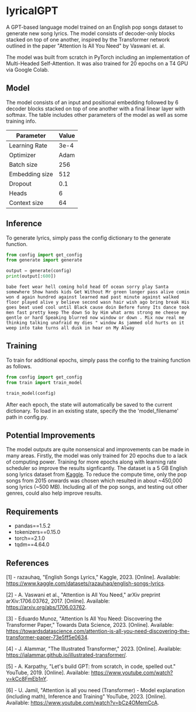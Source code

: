 # lyricalGPT

A GPT-based language model trained on an English pop songs dataset to generate new song lyrics. The model
consists of decoder-only blocks stacked on top of one another, inspired by the Transformer network
outlined in the paper "Attention Is All You Need" by Vaswani et. al.

The model was built from scratch in PyTorch including an implementation of Multi-Headed
Self-Attention. It was also trained for 20 epochs on a T4 GPU via Google Colab.

## Model

The model consists of an input and positional embedding followed by 6 decoder blocks stacked
on top of one another with a final linear layer with softmax. The table includes other parameters
of the model as well as some training info.

| Parameter      | Value |
| -------------- | ----- |
| Learning Rate  | 3e-4  |
| Optimizer      | Adam  |
| Batch size     | 256   |
| Embedding size | 512   |
| Dropout        | 0.1   |
| Heads          | 6     |
| Context size   | 64    |

## Inference

To generate lyrics, simply pass the config dictionary to the generate function.

```python
from config import get_config
from generate import generate

output = generate(config)
print(output[:600])
```

```
babe feet wear hell coming hold head Of ocean sorry play Santa somewhere Show hands kids Get Without Mr green longer pass alive comin won d again hundred against learned mad past minute against walked floor played alive y believe second wasn hair wish ago bring break His goes beat used cool until Black cause doin Before funny Its dance took men fast pretty keep The down So by Him what arms strong me cheese my gentle or hard Speaking blurred now window or down . Mix now real me thinking talking unafraid my dies " window As jammed old hurts on it weep into take turns all dusk in hear on My Alway
```

## Training

To train for additional epochs, simply pass the config to the training function as follows.

```python
from config import get_config
from train import train_model

train_model(config)
```

After each epoch, the state will automatically be saved to the current dictionary. To load in an existing state,
specify the the 'model_filename' path in config.py.

## Potential Improvements

The model outputs are quite nonsensical and improvements can be made in many areas. Firstly, the model was only trained
for 20 epochs due to a lack of computing power. Training for more epochs along with learning rate scheduler so improve
the results signficantly. The dataset is a 5 GB English song lyrics dataset from <a href="https://www.kaggle.com/datasets/razauhaq/english-songs-lyrics">Kaggle</a>. To reduce the compute time, only the pop songs from 2015 onwards was chosen which
resulted in about ~450,000 song lyrics (~500 MB). Including all of the pop songs, and testing out other genres, could also
help improve results.

## Requirements

<ul>
    <li>pandas==1.5.2</li>
    <li>tokenizers==0.15.0</li>
    <li>torch==2.1.0</li>
    <li>tqdm==4.64.0</li>
</ul>

## References

[1] - razauhaq, "English Songs Lyrics," Kaggle, 2023. [Online]. Available: https://www.kaggle.com/datasets/razauhaq/english-songs-lyrics.

[2] - A. Vaswani et al., "Attention is All You Need," arXiv preprint arXiv:1706.03762, 2017. [Online]. Available: https://arxiv.org/abs/1706.03762.

[3] - Eduardo Munoz, "Attention Is All You Need: Discovering the Transformer Paper," Towards Data Science, 2023. [Online]. Available: https://towardsdatascience.com/attention-is-all-you-need-discovering-the-transformer-paper-73e5ff5e0634.

[4] - J. Alammar, "The Illustrated Transformer," 2023. [Online]. Available: https://jalammar.github.io/illustrated-transformer/.

[5] - A. Karpathy, "Let's build GPT: from scratch, in code, spelled out." YouTube, 2019. [Online]. Available: https://www.youtube.com/watch?v=kCc8FmEb1nY.

[6] - U. Jamil, "Attention is all you need (Transformer) - Model explanation (including math), Inference and Training" YouTube, 2023. [Online]. Available: https://www.youtube.com/watch?v=bCz4OMemCcA.
